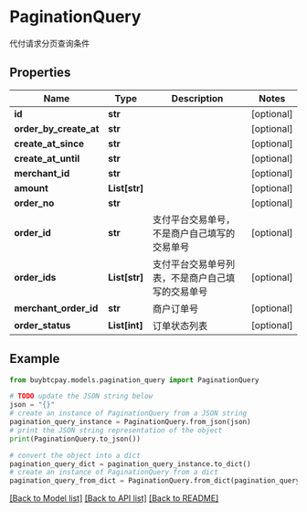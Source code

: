 # PaginationQuery

代付请求分页查询条件

## Properties

Name | Type | Description | Notes
------------ | ------------- | ------------- | -------------
**id** | **str** |  | [optional] 
**order_by_create_at** | **str** |  | [optional] 
**create_at_since** | **str** |  | [optional] 
**create_at_until** | **str** |  | [optional] 
**merchant_id** | **str** |  | [optional] 
**amount** | **List[str]** |  | [optional] 
**order_no** | **str** |  | [optional] 
**order_id** | **str** | 支付平台交易单号，不是商户自己填写的交易单号 | [optional] 
**order_ids** | **List[str]** | 支付平台交易单号列表，不是商户自己填写的交易单号 | [optional] 
**merchant_order_id** | **str** | 商户订单号 | [optional] 
**order_status** | **List[int]** | 订单状态列表 | [optional] 

## Example

```python
from buybtcpay.models.pagination_query import PaginationQuery

# TODO update the JSON string below
json = "{}"
# create an instance of PaginationQuery from a JSON string
pagination_query_instance = PaginationQuery.from_json(json)
# print the JSON string representation of the object
print(PaginationQuery.to_json())

# convert the object into a dict
pagination_query_dict = pagination_query_instance.to_dict()
# create an instance of PaginationQuery from a dict
pagination_query_from_dict = PaginationQuery.from_dict(pagination_query_dict)
```
[[Back to Model list]](../README.md#documentation-for-models) [[Back to API list]](../README.md#documentation-for-api-endpoints) [[Back to README]](../README.md)


